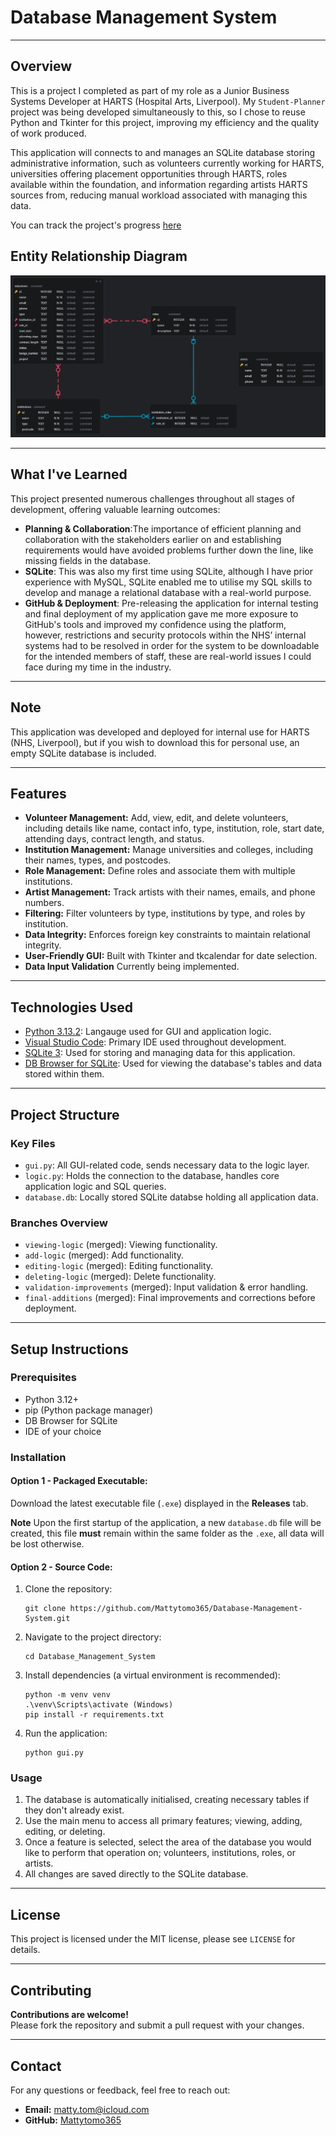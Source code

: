 # Database Management System

---

## Overview

This is a project I completed as part of my role as a Junior Business Systems Developer at HARTS (Hospital Arts, Liverpool). My `Student-Planner` project was being developed simultaneously to this, so I chose to reuse Python and Tkinter for this project, improving my efficiency and the quality of work produced.

This application will connects to and manages an SQLite database storing administrative information, such as volunteers currently working for HARTS, universities offering placement opportunities through HARTS, roles available within the foundation, and information regarding artists HARTS sources from, reducing manual workload associated with managing this data.

You can track the project's progress [here](https://www.notion.so/1f918110f1f2805cadbcc1a2231c5f75?v=1f918110f1f2813da01c000cd25c6666&pvs=4)

## Entity Relationship Diagram

![alt text](ERD.png)

---

## What I've Learned

This project presented numerous challenges throughout all stages of development, offering valuable learning outcomes:
- **Planning & Collaboration**:The importance of efficient planning and collaboration with the stakeholders earlier on and establishing requirements would have avoided problems further down the line, like missing fields in the database.
- **SQLite**: This was also my first time using SQLite, although I have prior experience with MySQL, SQLite enabled me to utilise my SQL skills to develop and manage a relational database with a real-world purpose.
- **GitHub & Deployment**: Pre-releasing the application for internal testing and final deployment of my application gave me more exposure to GitHub's tools and improved my confidence using the platform, however, restrictions and security protocols within the NHS’ internal systems had to be resolved in order for the system to be downloadable for the intended members of staff, these are real-world issues I could face during my time in the industry.

---

## Note

This application was developed and deployed for internal use for HARTS (NHS, Liverpool), but if you wish to download this for personal use, an empty SQLite database is included.

---

## Features

- **Volunteer Management:** Add, view, edit, and delete volunteers, including details like name, contact info, type, institution, role, start date, attending days, contract length, and status.
- **Institution Management:** Manage universities and colleges, including their names, types, and postcodes.
- **Role Management:** Define roles and associate them with multiple institutions.
- **Artist Management:** Track artists with their names, emails, and phone numbers.
- **Filtering:** Filter volunteers by type, institutions by type, and roles by institution.
- **Data Integrity:** Enforces foreign key constraints to maintain relational integrity.
- **User-Friendly GUI:** Built with Tkinter and tkcalendar for date selection.
- **Data Input Validation** Currently being implemented.

---

## Technologies Used

- [Python 3.13.2](https://www.python.org/): Langauge used for GUI and application logic.
- [Visual Studio Code](https://code.visualstudio.com/): Primary IDE used throughout development.
- [SQLite 3](https://sqlite.org/): Used for storing and managing data for this application.
- [DB Browser for SQLite](https://sqlitebrowser.org/): Used for viewing the database's tables and data stored within them.

---

## Project Structure

### Key Files

- `gui.py`: All GUI-related code, sends necessary data to the logic layer.
- `logic.py`: Holds the connection to the database, handles core application logic and SQL queries.
- `database.db`: Locally stored SQLite databse holding all application data.

### Branches Overview

- `viewing-logic` (merged): Viewing functionality.
- `add-logic` (merged): Add functionality.
- `editing-logic` (merged): Editing functionality.
- `deleting-logic` (merged): Delete functionality.
- `validation-improvements` (merged): Input validation & error handling.
- `final-additions` (merged): Final improvements and corrections before deployment.

---

## Setup Instructions

### Prerequisites

- Python 3.12+
- pip (Python package manager)
- DB Browser for SQLite
- IDE of your choice

### Installation

#### Option 1 - Packaged Executable:

Download the latest executable file (`.exe`) displayed in the **Releases** tab.

**Note** Upon the first startup of the application, a new `database.db` file will be created, this file **must** remain within the same folder as the `.exe`, all data will be lost otherwise.

#### Option 2 - Source Code:

1. Clone the repository:

    ```
    git clone https://github.com/Mattytomo365/Database-Management-System.git
    ```

2. Navigate to the project directory:

    ```
    cd Database_Management_System
    ```

3. Install dependencies (a virtual environment is recommended):

    ```
    python -m venv venv
    .\venv\Scripts\activate (Windows)
    pip install -r requirements.txt
    ```

4. Run the application:

    ```
    python gui.py
    ```

### Usage

1. The database is automatically initialised, creating necessary tables if they don't already exist.
2. Use the main menu to access all primary features; viewing, adding, editing, or deleting.
3. Once a feature is selected, select the area of the database you would like to perform that operation on; volunteers, institutions, roles, or artists.
4. All changes are saved directly to the SQLite database.

---

## License

This project is licensed under the MIT license, please see `LICENSE` for details.

---

## Contributing

**Contributions are welcome!**  
Please fork the repository and submit a pull request with your changes.

---

## Contact

For any questions or feedback, feel free to reach out:

- **Email:** matty.tom@icloud.com
- **GitHub:** [Mattytomo365](https://github.com/Mattytomo365)
